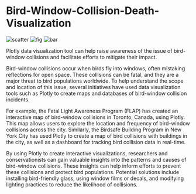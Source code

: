 # Bird-Window-Collision-Death-Visualization

![scatter](https://user-images.githubusercontent.com/41470324/235328779-73072f10-b360-4f8d-b79f-d7d7329c1579.png)
![fig](https://user-images.githubusercontent.com/41470324/235328786-cef22861-5fbf-4990-a70b-84751c28c243.png)
![bar](https://user-images.githubusercontent.com/41470324/235328789-ac968f90-cb92-4e9a-b547-b9c1f1ac53da.png)



Plotly data visualization tool can help raise awareness of the issue of bird-window collisions and facilitate efforts to mitigate their impact.


Bird-window collisions occur when birds fly into windows, often mistaking reflections for open space. These collisions can be fatal, and they are a major threat to bird populations worldwide. To help understand the scope and location of this issue, several initiatives have used data visualization tools such as Plotly to create maps and databases of bird-window collision incidents.

For example, the Fatal Light Awareness Program (FLAP) has created an interactive map of bird-window collisions in Toronto, Canada, using Plotly. This map allows users to explore the location and frequency of bird-window collisions across the city. Similarly, the Birdsafe Building Program in New York City has used Plotly to create a map of bird collisions with buildings in the city, as well as a dashboard for tracking bird collision data in real-time.

By using Plotly to create interactive visualizations, researchers and conservationists can gain valuable insights into the patterns and causes of bird-window collisions. These insights can help inform efforts to prevent these collisions and protect bird populations. Potential solutions include installing bird-friendly glass, using window films or decals, and modifying lighting practices to reduce the likelihood of collisions.

